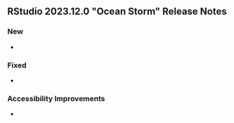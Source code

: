 ## RStudio 2023.12.0 "Ocean Storm" Release Notes

### New
-

### Fixed
-

### Accessibility Improvements
-

